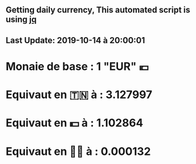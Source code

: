 ## Getting daily currency, This automated script is using [jq](https://stedolan.github.io/jq/)
## Last Update:  2019-10-14 à 20:00:01
 # Monaie de base : 1 "EUR" 💶 
 # Equivaut en 🇹🇳 à :  3.127997 
 # Equivaut en 💵 à : 1.102864
 # Equivaut en 🐱‍💻 à :  0.000132
